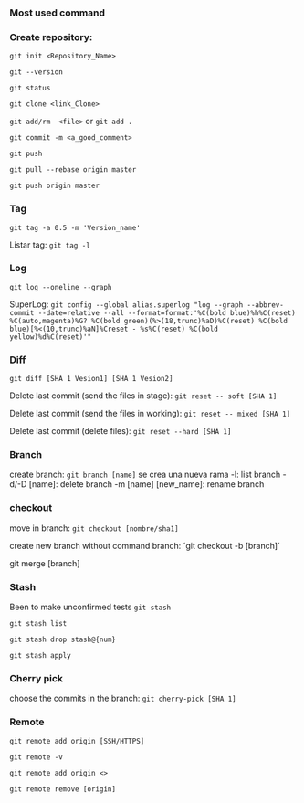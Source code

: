 ### Most used command 

### Create repository: 

`git init <Repository_Name>`

`git --version`

`git status`

`git clone <link_Clone>`

`git add/rm  <file>` or `git add .` 

`git commit -m <a_good_comment>`

`git push`

`git pull --rebase origin master`

`git push origin master`

### Tag

`git tag -a 0.5 -m 'Version_name'`

Listar tag: `git tag -l`

### Log

`git log --oneline --graph`

SuperLog: `git config --global alias.superlog "log --graph --abbrev-commit --date=relative --all --format=format:'%C(bold blue)%h%C(reset) %C(auto,magenta)%G? %C(bold green)(%>(18,trunc)%aD)%C(reset) %C(bold blue)[%<(10,trunc)%aN]%Creset - %s%C(reset) %C(bold yellow)%d%C(reset)'"`

### Diff

`git diff [SHA 1 Vesion1] [SHA 1 Vesion2]`

Delete last commit (send the files in stage): `git reset -- soft [SHA 1]`

Delete last commit (send the files in working): `git reset -- mixed [SHA 1]`

Delete last commit (delete files): `git reset --hard [SHA 1]`

### Branch

create branch: `git branch [name]` se crea una nueva rama
-l: list branch
-d/-D [name]: delete branch
-m [name] [new_name]: rename branch

### checkout

move in branch: `git checkout [nombre/sha1]`

create new branch without command branch: ´git checkout -b [branch]´

git merge [branch]

### Stash

Been to make unconfirmed tests `git stash`

`git stash list`

`git stash drop stash@{num}`

`git stash apply`

### Cherry pick

choose the commits in the branch: `git cherry-pick [SHA 1]`

### Remote

`git remote add origin [SSH/HTTPS]`

`git remote -v`

`git remote add origin <>`

`git remote remove [origin]`
